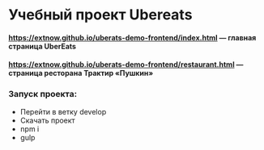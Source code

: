 # Учебный проект Ubereats

#### https://extnow.github.io/uberats-demo-frontend/index.html — главная страница UberEats

#### https://extnow.github.io/uberats-demo-frontend/restaurant.html — страница ресторана Трактир «Пушкин»

### Запуск проекта:

- Перейти в ветку develop
- Скачать проект
- npm i
- gulp

